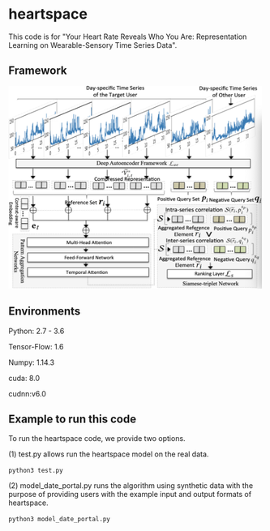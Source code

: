 # heartspace
This code is for "Your Heart Rate Reveals Who You Are: Representation Learning on Wearable-Sensory Time Series Data".
## Framework
<img src="framework.jpg" data-canonical-src="framework.jpg" width="500" height="400" />

## Environments 
  Python: 2.7 - 3.6
  
  Tensor-Flow: 1.6
  
  Numpy: 1.14.3

  cuda: 8.0
  
  cudnn:v6.0

## Example to run this code
To run the heartspace code, we provide two options.

(1) test.py allows run the heartspace model on the real data.

`python3 test.py`

(2) model_date_portal.py runs the algorithm using synthetic data with the purpose of providing users with the example input and output formats of heartspace.

`python3 model_date_portal.py`
